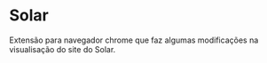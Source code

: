 Solar
=====

Extensão para navegador chrome que faz algumas modificações na visualisação do site do Solar.